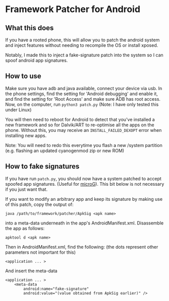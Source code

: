 # Framework Patcher for Android

## What this does
If you have a rooted phone, this will allow you to patch the android system and inject features without needing to recompile the OS or install xposed.

Notably, I made this to inject a fake-signature patch into the system so I can spoof android app signatures.

## How to use
Make sure you have adb and java available, connect your device via usb. In the phone settings, find the setting for 'Android debugging' and enable it, and find the setting for 'Root Access' and make sure ADB has root access. Now, on the computer, run `python3 patch.py` (Note: I have only tested this under Linux)

You will then need to reboot for Android to detect that you've installed a new framework and so for Dalvik/ART to re-optimise all the apps on the phone. Without this, you may receive an `INSTALL_FAILED_DEXOPT` error when installing new apps.

Note: You will need to redo this everytime you flash a new /system partition (e.g. flashing an updated cyanogenmod zip or new ROM)

## How to fake signatures
If you have run `patch.py`, you should now have a system patched to accept spoofed app signatures. (Useful for [microG](https://github.com/microg/android_packages_apps_GmsCore)). This bit below is not necessary if you just want that.

If you want to modify an arbitrary app and keep its signature by making use of this patch, copy the output of:

```
java /path/to/framework/patcher/ApkSig <apk name>
```

into a meta-data underneath <application> in the app's AndroidManifest.xml. Disassemble the app as follows:

```
apktool d <apk name>
```

Then in AndroidManifest.xml, find the following: (the dots represent other parameters not important for this)

```
<application ... >
```

And insert the meta-data

```
<application ... >
    <meta-data
        android:name="fake-signature"
        android:value="(value obtained from ApkSig earlier)" />
```

